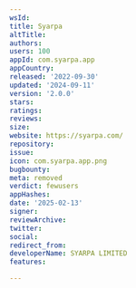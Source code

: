 ```yaml
---
wsId: 
title: Syarpa
altTitle: 
authors: 
users: 100
appId: com.syarpa.app
appCountry: 
released: '2022-09-30'
updated: '2024-09-11'
version: '2.0.0'
stars: 
ratings: 
reviews: 
size: 
website: https://syarpa.com/
repository: 
issue: 
icon: com.syarpa.app.png
bugbounty: 
meta: removed
verdict: fewusers
appHashes: 
date: '2025-02-13'
signer: 
reviewArchive: 
twitter: 
social: 
redirect_from: 
developerName: SYARPA LIMITED
features: 

---
```


